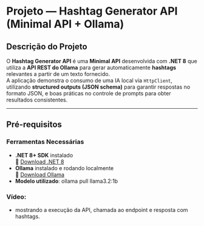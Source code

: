 #  Projeto — Hashtag Generator API (Minimal API + Ollama)

## Descrição do Projeto

O **Hashtag Generator API** é uma **Minimal API** desenvolvida com **.NET 8** que utiliza a **API REST do Ollama** para gerar automaticamente **hashtags** relevantes a partir de um texto fornecido.  
A aplicação demonstra o consumo de uma IA local via `HttpClient`, utilizando **structured outputs (JSON schema)** para garantir respostas no formato JSON, e boas práticas no controle de prompts para obter resultados consistentes.

---

##  Pré-requisitos


###  Ferramentas Necessárias
- **.NET 8+ SDK** instalado  
🔗 [Download .NET 8](https://dotnet.microsoft.com/en-us/download/dotnet/8.0)
- **Ollama** instalado e rodando localmente  
🔗 [Download Ollama](https://ollama.com/download)
- **Modelo utilizado**: ollama pull llama3.2:1b

###  Vídeo: 
- mostrando a execução da API, chamada ao endpoint e resposta com hashtags.

